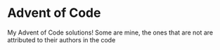 # Advent of Code
My Advent of Code solutions! Some are mine, the ones that are not are attributed to their authors in the code
